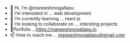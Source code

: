 - 👋 Hi, I’m @maneeshmogallapu
- 👀 I’m interested in ... web development
- 🌱 I’m currently learning ... react js
- 💞️ I’m looking to collaborate on ... intersting projects
- 📰Portfolio ...https://maneeshmogallapu.in
- 📫 How to reach me ... maneeshmogallapu@gmail.com

<!---
maneeshmogallapu/maneeshmogallapu is a ✨ special ✨ repository because its `README.md` (this file) appears on your GitHub profile.
You can click the Preview link to take a look at your changes.
--->
